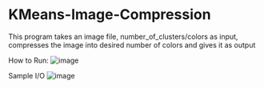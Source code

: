 # KMeans-Image-Compression
This program takes an image file, number_of_clusters/colors as input, compresses the image into desired number of colors and gives it as output

How to Run:
    ![image](https://github.com/Devarshaa/KMeans-Image-Compression/assets/57261370/1929ae86-f0ab-4d50-9fb1-563a0bccf710)

Sample I/O
    ![image](https://github.com/Devarshaa/KMeans-Image-Compression/assets/57261370/6449cbfb-69cb-4fdf-9d09-5907bed9be22)



